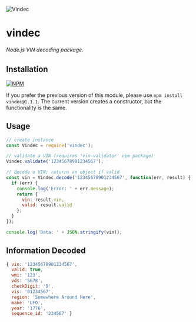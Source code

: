 ![Vindec](https://github.com/thephilip/vindec/blob/master/V.PNG)
# vindec
###### Node.js VIN decoding package.

## Installation
[![NPM](https://nodei.co/npm/vindec.png?downloads=true&downloadRank=true&stars=true)](https://nodei.co/npm/vindec/)

If you prefer the previous version of this module, please use `npm install vindec@1.1.1`.  The current version creates a constructor, but the functionality is the same.

## Usage
```javascript
// create instance
const Vindec = require('vindec');

// validate a VIN (requires 'vin-validator' npm package)
Vindec.validate('12345678901234567');

// decode a VIN; returns an object if valid
const vin = Vindec.decode('12345678901234567', function(err, result) {
  if (err) {
    console.log('Error: ' + err.message);
    return {
      vin: result.vin,
      valid: result.valid
    };
  }
});

console.log('Data: ' + JSON.stringify(vin));
```

## Information Decoded
```javascript
{ vin: '12345678901234567',
  valid: true,
  wmi: '123',
  vds: '5678',
  checkDigit: '9',
  vis: '01234567',
  region: 'Somewhere Around Here',
  make: 'UFO',
  year: '1776',
  sequence_id: '234567' }
```

